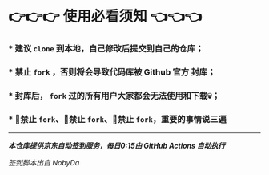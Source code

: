 # 👉👉👉 使用必看须知 👈👈👈

### * 建议 `clone` 到本地，自己修改后提交到自己的仓库；
### * 禁止 `fork` ，否则将会导致代码库被 Github 官方 **封库**；
### * **封库**后， `fork` 过的所有用户大家都会无法使用和下载💀；
### * **🙅禁止 `fork`、🙅禁止 `fork`、🙅禁止 `fork`**，重要的事情说三遍


---

***本仓库提供京东自动签到服务，每日0:15由 GitHub Actions 自动执行***

*签到脚本出自 NobyDa*
